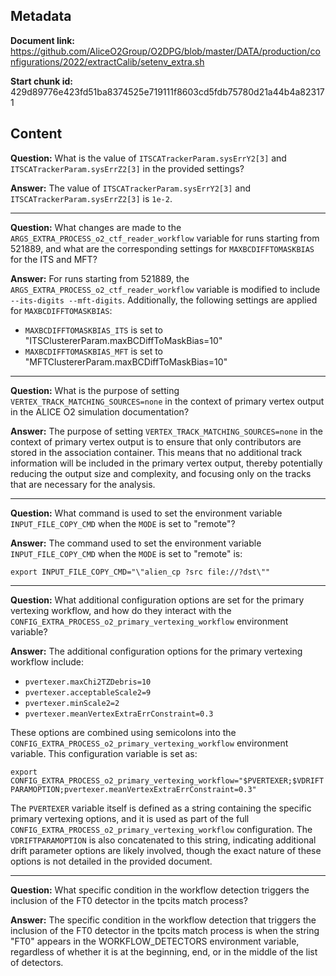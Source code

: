 ## Metadata

**Document link:** https://github.com/AliceO2Group/O2DPG/blob/master/DATA/production/configurations/2022/extractCalib/setenv_extra.sh

**Start chunk id:** 429d89776e423fd51ba8374525e719111f8603cd5fdb75780d21a44b4a823171

## Content

**Question:** What is the value of `ITSCATrackerParam.sysErrY2[3]` and `ITSCATrackerParam.sysErrZ2[3]` in the provided settings?

**Answer:** The value of `ITSCATrackerParam.sysErrY2[3]` and `ITSCATrackerParam.sysErrZ2[3]` is `1e-2`.

---

**Question:** What changes are made to the `ARGS_EXTRA_PROCESS_o2_ctf_reader_workflow` variable for runs starting from 521889, and what are the corresponding settings for `MAXBCDIFFTOMASKBIAS` for the ITS and MFT?

**Answer:** For runs starting from 521889, the `ARGS_EXTRA_PROCESS_o2_ctf_reader_workflow` variable is modified to include `--its-digits --mft-digits`. Additionally, the following settings are applied for `MAXBCDIFFTOMASKBIAS`:
- `MAXBCDIFFTOMASKBIAS_ITS` is set to "ITSClustererParam.maxBCDiffToMaskBias=10"
- `MAXBCDIFFTOMASKBIAS_MFT` is set to "MFTClustererParam.maxBCDiffToMaskBias=10"

---

**Question:** What is the purpose of setting `VERTEX_TRACK_MATCHING_SOURCES=none` in the context of primary vertex output in the ALICE O2 simulation documentation?

**Answer:** The purpose of setting `VERTEX_TRACK_MATCHING_SOURCES=none` in the context of primary vertex output is to ensure that only contributors are stored in the association container. This means that no additional track information will be included in the primary vertex output, thereby potentially reducing the output size and complexity, and focusing only on the tracks that are necessary for the analysis.

---

**Question:** What command is used to set the environment variable `INPUT_FILE_COPY_CMD` when the `MODE` is set to "remote"?

**Answer:** The command used to set the environment variable `INPUT_FILE_COPY_CMD` when the `MODE` is set to "remote" is:

```
export INPUT_FILE_COPY_CMD="\"alien_cp ?src file://?dst\""
```

---

**Question:** What additional configuration options are set for the primary vertexing workflow, and how do they interact with the `CONFIG_EXTRA_PROCESS_o2_primary_vertexing_workflow` environment variable?

**Answer:** The additional configuration options for the primary vertexing workflow include:

- `pvertexer.maxChi2TZDebris=10`
- `pvertexer.acceptableScale2=9`
- `pvertexer.minScale2=2`
- `pvertexer.meanVertexExtraErrConstraint=0.3`

These options are combined using semicolons into the `CONFIG_EXTRA_PROCESS_o2_primary_vertexing_workflow` environment variable. This configuration variable is set as:

`export CONFIG_EXTRA_PROCESS_o2_primary_vertexing_workflow="$PVERTEXER;$VDRIFTPARAMOPTION;pvertexer.meanVertexExtraErrConstraint=0.3"`

The `PVERTEXER` variable itself is defined as a string containing the specific primary vertexing options, and it is used as part of the full `CONFIG_EXTRA_PROCESS_o2_primary_vertexing_workflow` configuration. The `VDRIFTPARAMOPTION` is also concatenated to this string, indicating additional drift parameter options are likely involved, though the exact nature of these options is not detailed in the provided document.

---

**Question:** What specific condition in the workflow detection triggers the inclusion of the FT0 detector in the tpcits match process?

**Answer:** The specific condition in the workflow detection that triggers the inclusion of the FT0 detector in the tpcits match process is when the string "FT0" appears in the WORKFLOW_DETECTORS environment variable, regardless of whether it is at the beginning, end, or in the middle of the list of detectors.
